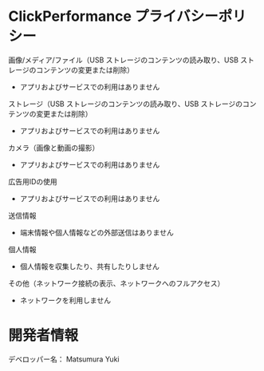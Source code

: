 # ClickPerformance プライバシーポリシー

画像/メディア/ファイル（USB ストレージのコンテンツの読み取り、USB ストレージのコンテンツの変更または削除）
 - アプリおよびサービスでの利用はありません

ストレージ（USB ストレージのコンテンツの読み取り、USB ストレージのコンテンツの変更または削除）
 - アプリおよびサービスでの利用はありません

カメラ（画像と動画の撮影）
 - アプリおよびサービスでの利用はありません

広告用IDの使用
 - アプリおよびサービスでの利用はありません

送信情報
 - 端末情報や個人情報などの外部送信はありません

個人情報
 - 個人情報を収集したり、共有したりしません

その他（ネットワーク接続の表示、ネットワークへのフルアクセス）
 - ネットワークを利用しません

# 開発者情報

デベロッパー名： Matsumura Yuki
